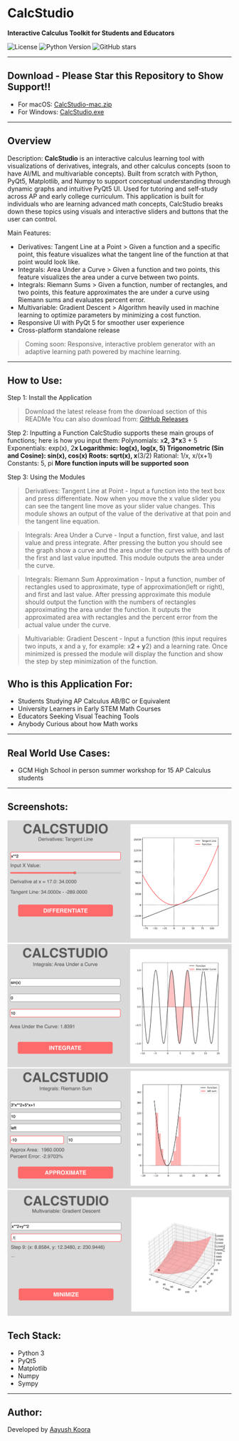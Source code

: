 
# CalcStudio

**Interactive Calculus Toolkit for Students and Educators**

![License](https://img.shields.io/github/license/AayushKoora/CalcStudio)
![Python Version](https://img.shields.io/badge/python-3.10-blue)
![GitHub stars](https://img.shields.io/github/stars/AayushKoora/CalcStudio?style=social)

---

## Download - Please Star this Repository to Show Support!!

- For macOS: [CalcStudio-mac.zip](https://github.com/AayushKoora/CalcStudio/releases/download/v.1.0/CalcStudio-mac.zip)
- For Windows: [CalcStudio.exe](https://github.com/AayushKoora/CalcStudio/releases/download/v.1.0/CalcStudio.exe)

---

## Overview

Description:
**CalcStudio** is an interactive calculus learning tool with visualizations of derivatives, integrals, and other calculus concepts (soon to have AI/ML and multivariable concepts). Built from scratch with Python, PyQt5, Matplotlib, and Numpy to support conceptual understanding through dynamic graphs and intuitive PyQt5 UI. Used for tutoring and self-study across AP and early college curriculum. This application is built for individuals who are learning advanced math concepts, CalcStudio breaks down these topics using visuals and interactive sliders and buttons that the user can control.

Main Features:
  - Derivatives: Tangent Line at a Point > Given a function and a specific point, this feature visualizes what the tangent line of the function at that point would look like.
  - Integrals: Area Under a Curve > Given a function and two points, this feature visualizes the area under a curve between two points.
  - Integrals: Riemann Sums > Given a function, number of rectangles, and two points, this feature approximates the are under a curve using Riemann sums and evaluates percent error.
  - Multivariable: Gradient Descent > Algorithm heavily used in machine learning to optimize parameters by minimizing a cost function.
  - Responsive UI with PyQt 5 for smoother user experience
  - Cross-platform standalone release

> Coming soon: Responsive, interactive problem generator with an adaptive learning path powered by machine learning.

---

## How to Use:

Step 1: Install the Application 
> Download the latest release from the download section of this READMe
> You can also download from: [GitHub Releases](https://github.com/aayushkoora/calcstudio/releases)

Step 2: Inputting a Function
  CalcStudio supports these main groups of functions; here is how you input them: 
  Polynomials: x**2, 3*x**3 + 5
  Exponentials: exp(x), 2**x
  Logarithmic: log(x), log(x, 5)
  Trigonometric (Sin and Cosine): sin(x), cos(x)
  Roots: sqrt(x), x**(3/2)
  Rational: 1/x, x/(x+1)
  Constants: 5, pi
  **More function inputs will be supported soon**

Step 3: Using the Modules
> Derivatives: Tangent Line at Point - Input a function into the text box and press differentiate. Now when you move the x value slider you can see the tangent line move as your slider value changes. This module shows an output of the value of the derivative at that poin and the tangent line equation.

> Integrals: Area Under a Curve - Input a function, first value, and last value and press integrate. After pressing the button you should see the graph show a curve and the area under the curves with bounds of the first and last value inputted. This module outputs the area under the curve.

> Integrals: Riemann Sum Approximation - Input a function, number of rectangles used to approximate, type of approximation(left or right), and first and last value. After pressing approximate this module should output the function with the numbers of rectangles approximating the area under the function. It outputs the approximated area with rectangles and the percent error from the actual value under the curve.

> Multivariable: Gradient Descent - Input a function (this input requires two inputs, x and a y, for example: x**2 + y**2) and a learning rate. Once minimized is pressed the module will display the function and show the step by step minimization of the function.

## Who is this Application For:
- Students Studying AP Calculus AB/BC or Equivalent
- University Learners in Early STEM Math Courses
- Educators Seeking Visual Teaching Tools
- Anybody Curious about how Math works

---

## Real World Use Cases:
- GCM High School in person summer workshop for 15 AP Calculus students

---

## Screenshots:
![ ](images/image1.png)
![ ](images/image2.png)
![ ](images/image3.png)
![ ](images/image4.png)

## Tech Stack:
- Python 3
- PyQt5
- Matplotlib
- Numpy
- Sympy

---

## Author:
Developed by [Aayush Koora](https://github.com/AayushKoora)

